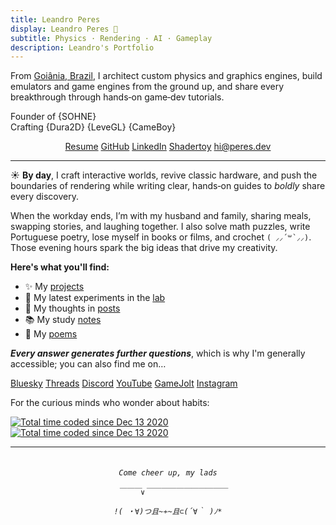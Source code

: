 ```yaml
---
title: Leandro Peres
display: Leandro Peres 🖖
subtitle: Physics · Rendering · AI · Gameplay
description: Leandro's Portfolio
---
```


From [Goiânia, Brazil](https://en.wikipedia.org/wiki/Goi%C3%A2nia), I architect custom physics and graphics engines, build emulators and game engines from the ground up, and share every breakthrough through hands‑on game‑dev tutorials.

Founder of {SOHNE}<br/>
Crafting {Dura2D} {LeveGL} {CameBoy}

<center>

<p class="flex flex-wrap justify-center gap-2 sm:space-x-sm!">
  <a href="https://resume.peres.dev" target="_blank"><span op75 i-ri-file-download-line /> Resume</a>
  <a href="https://github.com/zschzen" target="_blank"><span op75 i-simple-icons-github /> GitHub</a>
  <a href="https://linkedin.com/in/leandroperes" target="_blank"><span op75 i-simple-icons-linkedin /> LinkedIn</a>
  <a href="https://www.shadertoy.com/user/zschzen" target="_blank">Shadertoy</a>
  <a href="mailto:hi@peres.dev" target="_blank"><span op75 i-ri-mail-line /> hi@peres.dev</a>
</p>

</center>

---

☀️ **By day**, I craft interactive worlds, revive classic hardware, and push the boundaries of rendering while writing clear, hands‑on guides to _boldly_ share every discovery.

When the workday ends, I’m with my husband and family, sharing meals, swapping stories, and laughing together. I also solve math puzzles, write Portuguese poetry, lose myself in books or films, and crochet <code>( ⸝⸝´꒳`⸝⸝)</code>. Those evening hours spark the big ideas that drive my creativity.

**Here's what you'll find:**

- ✨ My [projects](/projects)
- 🧪 My latest experiments in the [lab](/lab)
- 📝 My thoughts in [posts](/posts)
- 📚 My study [notes](/notes)
- 🎨 My [poems](/poems)

<PhotoGallery
  :photo-names="[
    'p-2025-06-30-11-34-50-389-1',
    'p-2025-06-30-11-34-50-395-1',
    'p-2025-06-30-11-34-50-395-2',
    'p-2025-06-30-11-36-12-896-1',
    'p-2020-11-10-16-11-59-000-1',
    'p-2025-06-30-11-34-50-388-1'
  ]"
/>

**_Every answer generates further questions_**, which is why I'm generally accessible; you can also find me on…

<p flex="~ gap-3 wrap" class="mt--2!">
  <a href="https://bsky.app/profile/peres.dev" target="_blank"><span op75 i-ri-bluesky-fill /> Bluesky</a>
  <a href="https://www.threads.net/@peres.dev" target="_blank"><span op75 i-ri-threads-line /> Threads</a>
  <a href="https://chat.peres.dev" target="_blank"><span op75 i-simple-icons-discord /> Discord</a>
  <a href="https://www.youtube.com/@Leandero" target="_blank"><span op75 i-simple-icons-youtube /> YouTube</a>
  <a href="https://gamejolt.com/@SOHNE" target="_blank"><span i-simple-icons-gamejolt /> GameJolt</a>
  <a href="https://www.instagram.com/peres.dev" target="_blank"><span op75 i-simple-icons-instagram /> Instagram</a>
</p>

For the curious minds who wonder about habits:

<a href="https://wakatime.com/@4dc0c3b5-1e64-4d6a-84b4-a6cd17b7cdac" class="block! w-fit! border-b-0!" target="_blank">
    <img src="https://wakatime.com/badge/user/4dc0c3b5-1e64-4d6a-84b4-a6cd17b7cdac.svg" alt="Total time coded since Dec 13 2020" />
</a>

<a href="https://www.last.fm/user/MrMeetes" class="block! w-fit! border-b-0!" target="_blank">
    <img src="https://badges.lastfm.workers.dev/last-played?user=MrMeetes" alt="Total time coded since Dec 13 2020" />
</a>

---

<center><h6><code class="bg-transparent! leading-none">
Come cheer up, my lads<br/>
  ￣￣￣∨￣￣￣￣￣￣￣￣￣￣￣<br/>
!( ・∀)つ且~≁~且⊂(´∀｀ )ﾉ*
</code></h6></center>
